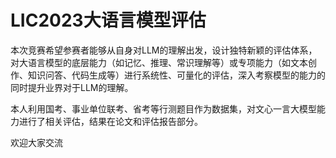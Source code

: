 # LIC2023大语言模型评估
本次竞赛希望参赛者能够从自身对LLM的理解出发，设计独特新颖的评估体系，对大语言模型的底层能力（如记忆、推理、常识理解等）或专项能力（如文本创作、知识问答、代码生成等）进行系统性、可量化的评估，深入考察模型的能力的同时提升业界对于LLM的理解。

本人利用国考、事业单位联考、省考等行测题目作为数据集，对文心一言大模型能力进行了相关评估，结果在论文和评估报告部分。

欢迎大家交流